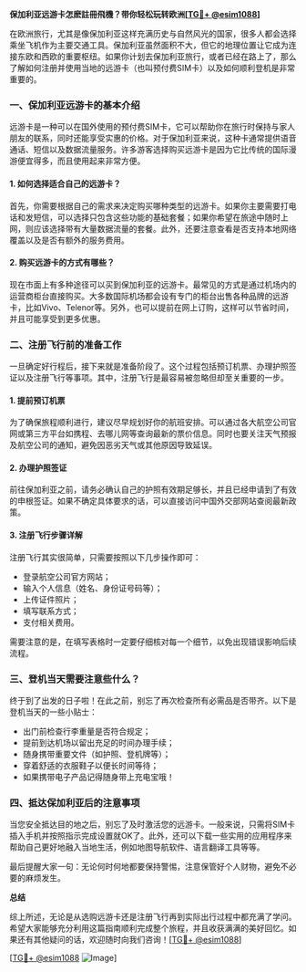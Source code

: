 **保加利亚远游卡怎麽註冊飛機？带你轻松玩转欧洲[[TG💪+ @esim1088](https://t.me/s/esim1088)]**

在欧洲旅行，尤其是像保加利亚这样充满历史与自然风光的国家，很多人都会选择乘坐飞机作为主要交通工具。保加利亚虽然面积不大，但它的地理位置让它成为连接东欧和西欧的重要枢纽。如果你计划去保加利亚旅行，或者已经在路上了，那么了解如何注册并使用当地的远游卡（也叫预付费SIM卡）以及如何顺利登机是非常重要的。

### 一、保加利亚远游卡的基本介绍

远游卡是一种可以在国外使用的预付费SIM卡，它可以帮助你在旅行时保持与家人朋友的联系，同时还能享受实惠的价格。对于保加利亚来说，这种卡通常提供语音通话、短信以及数据流量服务。许多游客选择购买远游卡是因为它比传统的国际漫游便宜得多，而且使用起来非常方便。

#### 1. 如何选择适合自己的远游卡？

首先，你需要根据自己的需求来决定购买哪种类型的远游卡。如果你主要需要打电话和发短信，可以选择只包含这些功能的基础套餐；如果你希望在旅途中随时上网，则应该选择带有大量数据流量的套餐。此外，还要注意查看是否支持本地网络覆盖以及是否有额外的服务费用。

#### 2. 购买远游卡的方式有哪些？

现在市面上有多种途径可以买到保加利亚的远游卡。最常见的方式是通过机场内的运营商柜台直接购买。大多数国际机场都会设有专门的柜台出售各种品牌的远游卡，比如Vivo、Telenor等。另外，也可以提前在网上订购，这样可以节省时间，并且可能享受到更多优惠。

### 二、注册飞行前的准备工作

一旦确定好行程后，接下来就是准备阶段了。这个过程包括预订机票、办理护照签证以及注册飞行等事项。其中，注册飞行是最容易被忽略但却至关重要的一步。

#### 1. 提前预订机票

为了确保旅程顺利进行，建议尽早规划好你的航班安排。可以通过各大航空公司官网或第三方平台如携程、去哪儿网等查询最新的票价信息。同时也要关注天气预报及航空公司的通知，避免因恶劣天气或其他原因导致延误。

#### 2. 办理护照签证

前往保加利亚之前，请务必确认自己的护照有效期足够长，并且已经申请到了有效的申根签证。如果不确定具体要求的话，可以直接访问中国外交部网站查阅最新政策。

#### 3. 注册飞行步骤详解

注册飞行其实很简单，只需要按照以下几步操作即可：

- 登录航空公司官方网站；
- 输入个人信息（姓名、身份证号码等）；
- 上传证件照片；
- 填写联系方式；
- 支付相关费用。

需要注意的是，在填写表格时一定要仔细核对每一个细节，以免出现错误影响后续流程。

### 三、登机当天需要注意些什么？

终于到了出发的日子啦！在此之前，别忘了再次检查所有必需品是否带齐。以下是登机当天的一些小贴士：

- 出门前检查行李重量是否符合规定；
- 提前到达机场以留出充足的时间办理手续；
- 随身携带重要文件（如护照、登机牌等）；
- 穿着舒适的衣服鞋子以便长时间等待；
- 如果携带电子产品记得随身带上充电宝哦！

### 四、抵达保加利亚后的注意事项

当您安全抵达目的地之后，别忘了及时激活您的远游卡。一般来说，只需将SIM卡插入手机并按照指示完成设置就OK了。此外，还可以下载一些实用的应用程序来帮助自己更好地融入当地生活，例如地图导航软件、语言翻译工具等等。

最后提醒大家一句：无论何时何地都要保持警惕，注意保管好个人财物，避免不必要的麻烦发生。

**总结**

综上所述，无论是从选购远游卡还是注册飞行再到实际出行过程中都充满了学问。希望大家能够充分利用这篇指南顺利完成整个旅程，并且收获满满的美好回忆。如果还有其他疑问的话，欢迎随时向我们咨询！[[TG💪+ @esim1088](https://t.me/s/esim1088)] 

[[TG💪+ @esim1088](https://t.me/s/esim1088) ![Image](https://i.postimg.cc/4NQfJmqS/Snipaste-2025-05-13-00-14-12.png)]